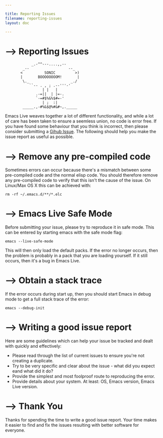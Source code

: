 ```yaml
---

title: Reporting Issues
filename: reporting-issues
layout: doc

---
```


# --> Reporting Issues

                _.-^^---....,,--
            _--                  --_
           <          SONIC         >)
           |       BOOOOOOOOM!       |
            \._                   _./
               ``-- . , ; .--'''-'
                     | |   |
                  .-=||  | |=-.
                  `-=#$%&%$#=-'
                     | ;  :|
            _____.,-#%&$@%#&#~,._____

Emacs Live weaves together a lot of different functionality, and while a lot of care has been taken to ensure a seemless union, no code is error free. If you have found some behaviour that you think is incorrect, then please consider submitting a [Gihub Issue](https://github.com/overtone/emacs-live/issues). The following should help you make the issue report as useful as possible.

# --> Remove any pre-compiled code

Sometimes errors can occur because there's a mismatch between some pre-compiled code and the normal elisp code. You should therefore remove any pre-compiled code to verify that this isn't the cause of the issue. On Linux/Max OS X this can be achieved with:

    rm -rf ~/.emacs.d/**/*.elc

# --> Emacs Live Safe Mode

Before submitting your issue, please try to reproduce it in safe mode. This can be entered by starting emacs with the safe mode flag:

    emacs --live-safe-mode

This will then only load the default packs. If the error no longer occurs, then the problem is probably in a pack that you are loading yourself. If it still occurs, then it's a bug in Emacs Live.

# --> Obtain a stack trace

If the error occurs during start up, then you should start Emacs in debug mode to get a full stack trace of the error:

    emacs --debug-init

# --> Writing a good issue report

Here are some guidelines which can help your issue be tracked and dealt with quickly and effectively:

* Please read through the list of current issues to ensure you're not creating a duplicate.
* Try to be very specific and clear about the issue - what did you expect eand what did it do?
* Provide the simplest and most foolproof route to reproducing the error.
* Provide details about your system. At least: OS, Emacs version, Emacs Live version.

# --> Thank You

Thanks for spending the time to write a good issue report. Your time makes it easier to find and fix the issues resulting with better software for everyone.
